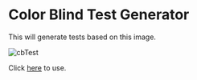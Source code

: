# Color Blind Test Generator

This will generate tests based on this image.

![cbTest](https://i.imgur.com/3CZFhh6.png)

Click [here](https://notquitecbtest.azurewebsites.net/) to use.
